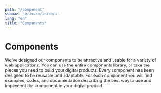 ```yaml
---
path: "/component"
subnav: "0/Intro/Intro/1"
lang: "en"
title: "Components"
---
```


<helmet>
<title> Components - Aurora Design System </title>
</helmet>

# Components

We’ve designed our components to be attractive and usable for a variety of web applications. You can use the entire components library, or take the pieces you need to build your digital products. Every component has been designed to be reusable and adaptable. For each component you will find examples, codes, and documentation describing the best way to use and implement the component in your digital product.
